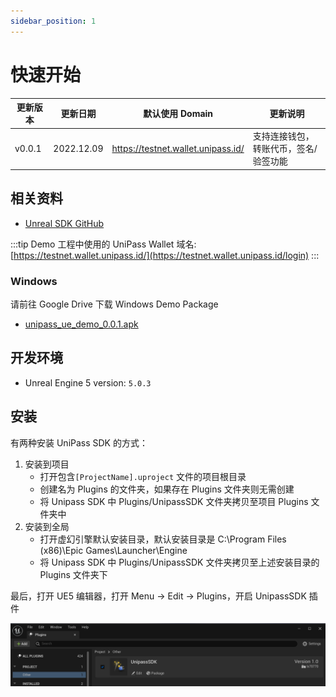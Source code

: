 ```yaml
---
sidebar_position: 1
---
```


# 快速开始

| 更新版本 | 更新日期   | 默认使用 Domain                    | 更新说明                              |
| -------- | ---------- | ---------------------------------- | ------------------------------------- |
| v0.0.1   | 2022.12.09 | https://testnet.wallet.unipass.id/ | 支持连接钱包，转账代币，签名/验签功能 |

## 相关资料

- [Unreal SDK GitHub](https://github.com/UniPassID/Unipass-UE-SDK)

:::tip
Demo 工程中使用的 UniPass Wallet 域名: [https://testnet.wallet.unipass.id/](https://testnet.wallet.unipass.id/login)
:::

### Windows

请前往 Google Drive 下载 Windows Demo Package

- [unipass_ue_demo_0.0.1.apk](https://drive.google.com/file/d/1lOWhpTuqQ8RXe9W5eC6XWx93vHM7vXxF/view?usp=sharing)

## 开发环境

- Unreal Engine 5 version: `5.0.3`

## 安装

有两种安装 UniPass SDK 的方式：

1. 安装到项目
    - 打开包含`[ProjectName].uproject` 文件的项目根目录
    - 创建名为 Plugins 的文件夹，如果存在 Plugins 文件夹则无需创建
    - 将 Unipass SDK 中 Plugins/UnipassSDK 文件夹拷贝至项目 Plugins 文件夹中
2. 安装到全局
    - 打开虚幻引擎默认安装目录，默认安装目录是 C:\Program Files (x86)\Epic Games\Launcher\Engine
    - 将 Unipass SDK 中 Plugins/UnipassSDK 文件夹拷贝至上述安装目录的 Plugins 文件夹下

最后，打开 UE5 编辑器，打开 Menu → Edit → Plugins，开启 UnipassSDK 插件

![set up Unipass SDK](./img/unreal-setup.png)
